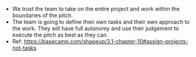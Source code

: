 - We trust the team to take on the entire project and work within the boundaries of the pitch.
- The team is going to define their own tasks and their own approach to the work. They will have full autonomy and use their judgement to execute the pitch as best as they can.
- Ref: https://basecamp.com/shapeup/3.1-chapter-10#assign-projects-not-tasks